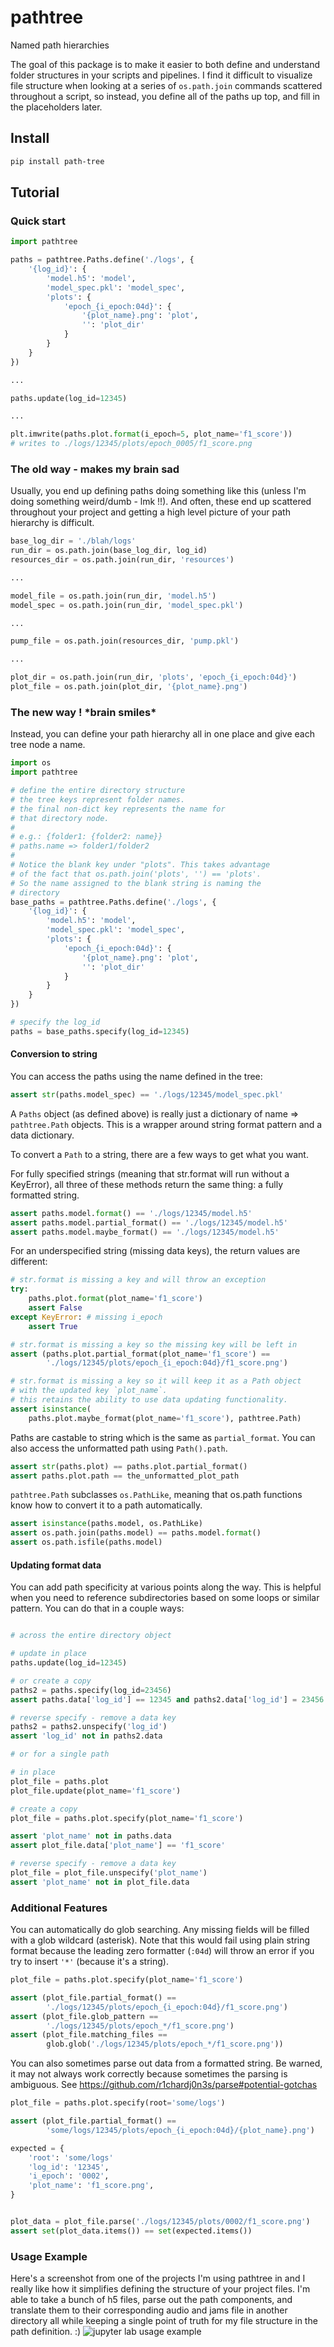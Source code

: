 # pathtree
Named path hierarchies

The goal of this package is to make it easier to both define and understand folder structures in your scripts and pipelines. I find it difficult to visualize file structure when looking at a series of `os.path.join` commands scattered throughout a script, so instead, you define all of the paths up top, and fill in the placeholders later.

## Install

```bash
pip install path-tree
```

## Tutorial

### Quick start

```python
import pathtree

paths = pathtree.Paths.define('./logs', {
    '{log_id}': {
        'model.h5': 'model',
        'model_spec.pkl': 'model_spec',
        'plots': {
            'epoch_{i_epoch:04d}': {
                '{plot_name}.png': 'plot',
                '': 'plot_dir'
            }
        }
    }
})

...

paths.update(log_id=12345)

...

plt.imwrite(paths.plot.format(i_epoch=5, plot_name='f1_score'))
# writes to ./logs/12345/plots/epoch_0005/f1_score.png
```

### The old way - makes my brain sad

Usually, you end up defining paths doing something like this (unless I'm doing something weird/dumb - lmk !!). And often,
these end up scattered throughout your project and getting a high level
picture of your path hierarchy is difficult.

```python
base_log_dir = './blah/logs'
run_dir = os.path.join(base_log_dir, log_id)
resources_dir = os.path.join(run_dir, 'resources')

...

model_file = os.path.join(run_dir, 'model.h5')
model_spec = os.path.join(run_dir, 'model_spec.pkl')

...

pump_file = os.path.join(resources_dir, 'pump.pkl')

...

plot_dir = os.path.join(run_dir, 'plots', 'epoch_{i_epoch:04d}')
plot_file = os.path.join(plot_dir, '{plot_name}.png')
```

### The new way ! **\*brain smiles\***

Instead, you can define your path hierarchy all in one place and give each tree node a name.

```python
import os
import pathtree

# define the entire directory structure
# the tree keys represent folder names.
# the final non-dict key represents the name for
# that directory node.
#
# e.g.: {folder1: {folder2: name}}
# paths.name => folder1/folder2
#
# Notice the blank key under "plots". This takes advantage
# of the fact that os.path.join('plots', '') == 'plots'.
# So the name assigned to the blank string is naming the
# directory
base_paths = pathtree.Paths.define('./logs', {
    '{log_id}': {
        'model.h5': 'model',
        'model_spec.pkl': 'model_spec',
        'plots': {
            'epoch_{i_epoch:04d}': {
                '{plot_name}.png': 'plot',
                '': 'plot_dir'
            }
        }
    }
})

# specify the log_id
paths = base_paths.specify(log_id=12345)

```

#### Conversion to string

You can access the paths using the name defined in the tree:

```python
assert str(paths.model_spec) == './logs/12345/model_spec.pkl'
```

A `Paths` object (as defined above) is really just a dictionary of name => `pathtree.Path` objects. This is a wrapper around string format pattern and a data dictionary.

To convert a `Path` to a string, there are a few ways to get what you want.

For fully specified strings (meaning that str.format will run without a KeyError), all three of these methods return the same thing: a fully formatted string.

```python
assert paths.model.format() == './logs/12345/model.h5'
assert paths.model.partial_format() == './logs/12345/model.h5'
assert paths.model.maybe_format() == './logs/12345/model.h5'
```

For an underspecified string (missing data keys), the return values are different:

```python
# str.format is missing a key and will throw an exception
try:
    paths.plot.format(plot_name='f1_score')
    assert False
except KeyError: # missing i_epoch
    assert True

# str.format is missing a key so the missing key will be left in
assert (paths.plot.partial_format(plot_name='f1_score') ==  
        './logs/12345/plots/epoch_{i_epoch:04d}/f1_score.png')

# str.format is missing a key so it will keep it as a Path object
# with the updated key `plot_name`.
# this retains the ability to use data updating functionality.
assert isinstance(
    paths.plot.maybe_format(plot_name='f1_score'), pathtree.Path)
```

Paths are castable to string which is the same as `partial_format`. You can also access the unformatted path using `Path().path`.

```python
assert str(paths.plot) == paths.plot.partial_format()
assert paths.plot.path == the_unformatted_plot_path
```

`pathtree.Path` subclasses `os.PathLike`, meaning that os.path functions know how to convert it to a path automatically.

```python
assert isinstance(paths.model, os.PathLike)
assert os.path.join(paths.model) == paths.model.format()
assert os.path.isfile(paths.model)
```

#### Updating format data

You can add path specificity at various points along the way. This is helpful when you need to reference subdirectories based on some loops or similar pattern. You can do that in a couple ways:

```python

# across the entire directory object

# update in place
paths.update(log_id=12345)

# or create a copy
paths2 = paths.specify(log_id=23456)
assert paths.data['log_id'] == 12345 and paths2.data['log_id'] = 23456

# reverse specify - remove a data key
paths2 = paths2.unspecify('log_id')
assert 'log_id' not in paths2.data

# or for a single path

# in place
plot_file = paths.plot
plot_file.update(plot_name='f1_score')

# create a copy
plot_file = paths.plot.specify(plot_name='f1_score')

assert 'plot_name' not in paths.data
assert plot_file.data['plot_name'] == 'f1_score'

# reverse specify - remove a data key
plot_file = plot_file.unspecify('plot_name')
assert 'plot_name' not in plot_file.data
```

### Additional Features

You can automatically do glob searching. Any missing fields will be filled with a glob wildcard (asterisk). Note that this would fail using plain string format because the leading zero formatter (`:04d`) will throw an error if you try to insert `'*'` (because it's a string).

```python
plot_file = paths.plot.specify(plot_name='f1_score')

assert (plot_file.partial_format() ==
        './logs/12345/plots/epoch_{i_epoch:04d}/f1_score.png')
assert (plot_file.glob_pattern ==
        './logs/12345/plots/epoch_*/f1_score.png')
assert (plot_file.matching_files ==
        glob.glob('./logs/12345/plots/epoch_*/f1_score.png'))
```

You can also sometimes parse out data from a formatted string. Be warned,
it may not always work correctly because sometimes the parsing is ambiguous. See https://github.com/r1chardj0n3s/parse#potential-gotchas

```python
plot_file = paths.plot.specify(root='some/logs')

assert (plot_file.partial_format() ==
        'some/logs/12345/plots/epoch_{i_epoch:04d}/{plot_name}.png')

expected = {
    'root': 'some/logs'
    'log_id': '12345',
    'i_epoch': '0002',
    'plot_name': 'f1_score.png',
}


plot_data = plot_file.parse('./logs/12345/plots/0002/f1_score.png')
assert set(plot_data.items()) == set(expected.items())
```

### Usage Example
Here's a screenshot from one of the projects I'm using pathtree in and I really like how it simplifies defining the structure of your project files. I'm able to take a bunch of h5 files, parse out the path components, and translate them to their corresponding audio and jams file in another directory all while keeping a single point of truth for my file structure in the path definition. :)
![jupyter lab usage example](/assets/example.png)
